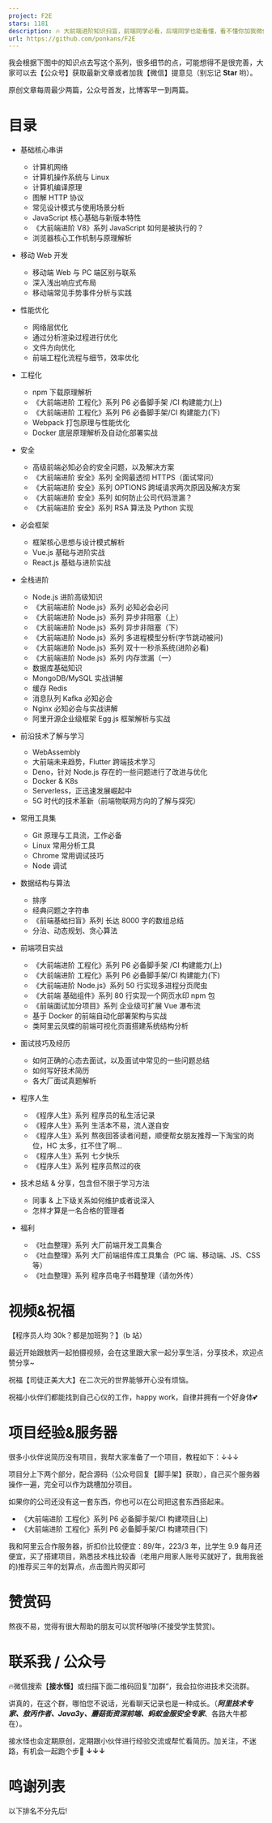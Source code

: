 ```yaml
---
project: F2E
stars: 1181
description: 🔥 大前端进阶知识扫盲，前端同学必看，后端同学也能看懂，看不懂你加我微信骂我渣男就好了！（欢迎star，持续更新）
url: https://github.com/ponkans/F2E
---
```


我会根据下图中的知识点去写这个系列，很多细节的点，可能想得不是很完善，大家可以去【公众号】获取最新文章或者加我【微信】提意见（别忘记 **Star** 哟）。

原创文章每周最少两篇，公众号首发，比博客早一到两篇。

目录
==

-   基础核心串讲
    
    -   计算机网络
    -   计算机操作系统与 Linux
    -   计算机编译原理
    -   图解 HTTP 协议
    -   常见设计模式与使用场景分析
    -   JavaScript 核心基础与新版本特性
    -   《大前端进阶 V8》系列 JavaScript 如何是被执行的？
    -   浏览器核心工作机制与原理解析
-   移动 Web 开发
    
    -   移动端 Web 与 PC 端区别与联系
    -   深入浅出响应式布局
    -   移动端常见手势事件分析与实践
-   性能优化
    
    -   网络层优化
    -   通过分析渲染过程进行优化
    -   文件方向优化
    -   前端工程化流程与细节，效率优化
-   工程化
    
    -   npm 下载原理解析
    -   《大前端进阶 工程化》系列 P6 必备脚手架 /CI 构建能力(上)
    -   《大前端进阶 工程化》系列 P6 必备脚手架/CI 构建能力(下)
    -   Webpack 打包原理与性能优化
    -   Docker 底层原理解析及自动化部署实战
-   安全
    
    -   高级前端必知必会的安全问题，以及解决方案
    -   《大前端进阶 安全》系列 全网最透彻 HTTPS（面试常问）
    -   《大前端进阶 安全》系列 OPTIONS 跨域请求两次原因及解决方案
    -   《大前端进阶 安全》系列 如何防止公司代码泄漏？
    -   《大前端进阶 安全》系列 RSA 算法及 Python 实现
-   必会框架
    
    -   框架核心思想与设计模式解析
    -   Vue.js 基础与进阶实战
    -   React.js 基础与进阶实战
-   全栈进阶
    
    -   Node.js 进阶高级知识
    -   《大前端进阶 Node.js》系列 必知必会必问
    -   《大前端进阶 Node.js》系列 异步非阻塞（上）
    -   《大前端进阶 Node.js》系列 异步非阻塞（下）
    -   《大前端进阶 Node.js》系列 多进程模型分析(字节跳动被问)
    -   《大前端进阶 Node.js》系列 双十一秒杀系统(进阶必看)
    -   《大前端进阶 Node.js》系列 内存泄漏（一）
    -   数据库基础知识
    -   MongoDB/MySQL 实战讲解
    -   缓存 Redis
    -   消息队列 Kafka 必知必会
    -   Nginx 必知必会与实战讲解
    -   阿里开源企业级框架 Egg.js 框架解析与实战
-   前沿技术了解与学习
    
    -   WebAssembly
    -   大前端未来趋势，Flutter 跨端技术学习
    -   Deno，针对 Node.js 存在的一些问题进行了改进与优化
    -   Docker & K8s
    -   Serverless，正迅速发展崛起中
    -   5G 时代的技术革新（前端物联网方向的了解与探究）
-   常用工具集
    
    -   Git 原理与工具流，工作必备
    -   Linux 常用分析工具
    -   Chrome 常用调试技巧
    -   Node 调试
-   数据结构与算法
    
    -   排序
    -   经典问题之字符串
    -   《前端基础扫盲》系列 长达 8000 字的数组总结
    -   分治、动态规划、贪心算法
-   前端项目实战
    
    -   《大前端进阶 工程化》系列 P6 必备脚手架 /CI 构建能力(上)
    -   《大前端进阶 工程化》系列 P6 必备脚手架/CI 构建能力(下)
    -   《大前端进阶 Node.js》系列 50 行实现多进程分页爬虫
    -   《大前端 基础组件》系列 80 行实现一个网页水印 npm 包
    -   《前端面试加分项目》系列 企业级可扩展 Vue 瀑布流
    -   基于 Docker 的前端自动化部署架构与实战
    -   类阿里云凤蝶的前端可视化页面搭建系统结构分析
-   面试技巧及经历
    
    -   如何正确的心态去面试，以及面试中常见的一些问题总结
    -   如何写好技术简历
    -   各大厂面试真题解析
-   程序人生
    
    -   《程序人生》系列 程序员的私生活记录
    -   《程序人生》系列 生活本不易，流人遂自安
    -   《程序人生》系列 熬夜回答读者问题，顺便帮女朋友推荐一下淘宝的岗位，HC 太多，扛不住了啊...
    -   《程序人生》系列 七夕快乐
    -   《程序人生》系列 程序员熬过的夜
-   技术总结 & 分享，包含但不限于学习方法
    
    -   同事 & 上下级关系如何维护或者说深入
    -   怎样才算是一名合格的管理者
-   福利
    
    -   《吐血整理》系列 大厂前端开发工具集合
    -   《吐血整理》系列 大厂前端组件库工具集合（PC 端、移动端、JS、CSS 等）
    -   《吐血整理》系列 程序员电子书籍整理（请勿外传）

视频&祝福
=====

【程序员人均 30k？都是加班狗？】（b 站）

最近开始跟敖丙一起拍摄视频，会在这里跟大家一起分享生活，分享技术，欢迎点赞分享~

祝福【司徒正美大大】在二次元的世界能够开心没有烦恼。

祝福小伙伴们都能找到自己心仪的工作，happy work，自律并拥有一个好身体💕

项目经验&服务器
========

很多小伙伴说简历没有项目，我帮大家准备了一个项目，教程如下：↓↓↓

项目分上下两个部分，配合源码（公众号回复【脚手架】获取），自己买个服务器操作一遍，完全可以作为跳槽加分项目。

如果你的公司还没有这一套东西，你也可以在公司把这套东西搭起来。

-   《大前端进阶 工程化》系列 P6 必备脚手架/CI 构建项目(上)
-   《大前端进阶 工程化》系列 P6 必备脚手架/CI 构建项目(下)

我和阿里云合作服务器，折扣价比较便宜：89/年，223/3 年，比学生 9.9 每月还便宜，买了搭建项目，熟悉技术栈比较香（老用户用家人账号买就好了，我用我爸的)推荐买三年的划算点，点击图片购买即可

赞赏码
===

熬夜不易，觉得有很大帮助的朋友可以赏杯咖啡(不接受学生赞赏)。

联系我 / 公众号
=========

🔥微信搜索【**接水怪**】或扫描下面二维码回复”加群“，我会拉你进技术交流群。

讲真的，在这个群，哪怕您不说话，光看聊天记录也是一种成长。（_**阿里技术专家、敖丙作者、Java3y、蘑菇街资深前端、蚂蚁金服安全专家**_、各路大牛都在）。

接水怪也会定期原创，定期跟小伙伴进行经验交流或帮忙看简历。加关注，不迷路，有机会一起跑个步🏃 **↓↓↓**

鸣谢列表
====

以下排名不分先后!
